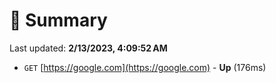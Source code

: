 # 📖 Summary
Last updated: **2/13/2023, 4:09:52 AM**

- `GET` [https://google.com](https://google.com) - **Up** (176ms)
